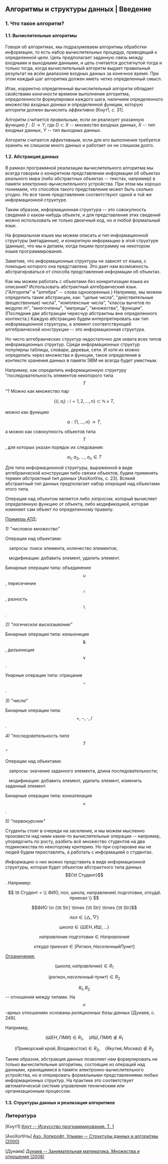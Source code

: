 ## Алгоритмы и структуры данных | Введение

### 1. Что такое алгоритм?

#### 1.1. Вычислительные алгоритмы

Говоря об алгоритмах, мы подразумеваем алгоритмы обработки информации, то есть
набор вычислительных процедур, приводящий к определенной цели.
Цель предполагает заданную связь между входными и выходными данными, и цель
считается достигнутой тогда и только тогда, когда вычислительный алгоритм
выдает правильный результат на *всём* диапазоне входных данных за конечное время.
При этом каждый шаг алгоритма должен иметь четко определенный смысл.

Итак, корректно определенный вычислительный алгоритм обладает свойствами
*конечности* времени выполнения алгоритма, *определенности* формулировки
каждого шага, наличием определенного *множества входных данных* и определенной
*функции*, которую алгоритм должен вычислить *эффективно* [Кнут1, с. 31].

Алгоритм считается *правильным*, если он реализует указанную функцию $f : D \to Y$,
где $D \subset X$ -- множество входных данных, $X$ -- тип входных данных,
$Y$ -- тип выходных данных.

Алгоритм считается *эффективным*, если для его выполнения требуется хранить не
слишком много данных и работает он не слишком долго.


#### 1.2. Абстракция данных

В рамках программной реализации вычислительного алгоритма мы всегда говорим о
конкретном представлении информации об объектах реального мира (либо абстрактных
объектах -- текстах, например) в памяти электронно-вычислительного устройства.
При этом мы хорошо понимаем, что способов такого представления может быть
сколько угодно. Но все такие представления соответствуют одной и той же
информационной структуре.

Таким образом, информационная структура -- это совокупность сведений о
каком-нибудь объекте, и для представления этих сведений можно использовать
не только двоичный код, но и любой формальный язык.

На формальном языке мы можем описать и тип информационной структуры (метаданные),
и конкретную информацию в этой структуре (данные), что мы и делаем, когда
пишем программу на некотором языке программирования.

Заметим, что информационные структуры не зависят от языка, с помощью которого
она представлена. Это дает нам возможность абстрагироваться от способа
представления информации об объектах.

Как мы можем работать с объектами без конкретизации языка их описания?
Использовать абстрактный алгебраический язык. ("Алгоритм" и "алгебра" -- слова
однокоренные.) Например, мы можем определить такие абстракции, как:
"целые числа", "действительные (вещественные) числа", "комплексные числа",
"классы вычетов по модулю $m$", "многочлены", "матрицы", "множества", "функции".
(Последние две абстракции чересчур абстрактны вне определенного контекста.)
Каждую абстракцию будем интерпретировать как тип информационной структуры, а
элемент соответствующей алгебраической конструкции -- это информационная
структура.

Но чисто алгебраических структур недостаточно для охвата всех типов
информационных структур.
Среди информационных структур популярны таблицы, словари, деревья, сети.
И хотя их можно определить через множества и функции, такое определение
в контексте хранения данных в памяти ЭВМ не всегда будет уместным.

Например, как определить информационную структуру "последовательность элементов
некоторого типа $$T$$"?
Можно как множество пар

$$
\{(i,a_i) : i = 1, 2, \dots, n\} \subset \mathbb N \times T,
$$

можно как функцию

$$
a : \{1, \dots, n\} \to T,
$$

а можно как совокупность объектов типа $$T$$, для которых указан порядок их
следования:

$$
a_1, \; a_2, \; \dots, \; a_n \in T
$$


Для типа информационной структуры, выраженной в виде алгебраической конструкции
либо связки объектов, будем применять термин *абстрактный тип данных* [АхоХопУль, с. 23].
Всякий абстрактный тип данных предполагает набор *операций* над объектами этого
типа.

Операция над объектом является либо *запросом*, который вычисляет определенную
функцию от объекта, либо *модификацией*, которая изменяет сам объект по
определенному правилу.

<u>Примеры АТД:</u>

*1) "числовое множество"*

Операции над объектами:

&nbsp;&nbsp;&nbsp;запросы: поиск элемента, количество элементов;

&nbsp;&nbsp;&nbsp;модификации: добавить элемент, удалить элемент.

Бинарные операции типа: объединение $$\cup$$, пересечение $$\cap$$, разность $$\setminus$$.

*2) "логическое высказывание"*

Бинарные операции типа: конъюнкция $$\&$$, дизъюнкция $$\vee$$.

Унарные операции типа: отрицание $$\lnot$$.

*3) "числа"*

Бинарные операции типа: $$+, \; -, \; \cdot, \; /$$.

*4) "последовательность типа $$T$$"*

Операции над объектами:

&nbsp;&nbsp;&nbsp;запросы: значение заданного элемента, длина последовательности;

&nbsp;&nbsp;&nbsp;модификации: добавить элемент, удалить элемент, изменить
заданный элемент.

Бинарные операции типа: конкатенация $$\times$$.

*5) "первокурсник"*

Студенты стоят в очереди на заселение, и мы можем мысленно произвести над
ними какие-то вычислительные операции -- например, упорядочить по росту,
разбить всё множество студентов на два подмножества по некоторому критерию.
Но при сортировке мы не людей будем переставлять, а работать с информацией о
студентах.

Информацию о них можно представить в виде информационной структуры, которая
будет объектом абстрактного типа данных $${\tt Студент}$$.
Например:

$$
\tt
Студент = \{ ФИО, пол, школа, направление\ подготовки, откуда\ приехал \}
$$

$$ФИО \in {\tt Str} \times {\tt Str} \times {\tt Str}$$

$$пол \in \{ \bigtriangleup, \bigtriangledown \}$$

$$школа \in \{ШЕН, ИШ, \dots\}$$

$$направление\ подготовки \in Направления$$

$$откуда\ приехал \in [Регион, НаселенныйПункт]$$

<u>Ограничения:</u>

$$(школа, направление) \in R_1$$

$$(регион, населенный\ пункт) \in R_2$$

$$R_1, R_2$$ -- отношения между типами. На $$n$$-арных отношениях основаны
*реляционные базы данных* [Дунаев, с. 249].

Например,

$$(ШЕН,\, ПМИ) \in R_1, \quad (ИШ,\, ПМИ) \notin R_1$$

$$(Приморский\ край,\, Владивосток) \in R_2, \quad (Якутия,\, Москва) \notin R_2$$


Таким образом, абстракция данных позволяет нам формулировать не только
вычислительные алгоритмы, состоящие из операций над данными, хранящимися в
памяти электронно-вычислительного устройства, но и оперировать формальными
представлениями любых информационных структур.
На практике это соответствует автоматической системе управления техническим
или организационным процессом.


#### 1.3. Структуры данных и реализация алгоритмов



### Литература

[Кнут1] [Кнут -- Искусство программирования. Т. 1](https://yadi.sk/d/Jz2Fn_XXNLMbPQ)

[АхоХопУль] [Ахо, Хопкрофт, Ульман -- Структуры данных и алгоритмы (2000)](https://yadi.sk/i/S0l1uKNKi7r1Pg)

[Дунаев] [Дунаев -- Занимательная математика. Множества и отношения (2008)](https://yadi.sk/i/qNA0DnbNooeIKA)
